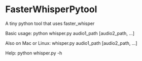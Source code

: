 # FasterWhisperPytool
A tiny python tool that uses faster_whisper

Basic usage: python whisper.py audio1_path \[audio2_path, ...\]

Also on Mac or Linux: whisper.py audio1_path \[audio2_path, ...\]

Help: python whisper.py -h
